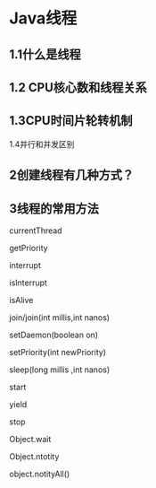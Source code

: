 # Java线程

## 1.1什么是线程



## 1.2 CPU核心数和线程关系



## 1.3CPU时间片轮转机制



1.4并行和并发区别





## 2创建线程有几种方式？



## 3线程的常用方法

currentThread

 getPriority

interrupt

isInterrupt

isAlive

join/join(int millis,int nanos)

setDaemon(boolean on)

setPriority(int newPriority)

sleep(long millis ,int nanos)

start

yield

stop

Object.wait

Object.ntotity

object.notityAll()